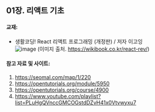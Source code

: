## 01장. 리액트 기초

#### 교재:
- 생활코딩! React 리액트 프로그래밍 (개정판) / 저자 이고잉<br>
![image](https://github.com/user-attachments/assets/8d5db1e2-7ffb-488f-a972-d827459bdbdd)  (이미지 출처. https://wikibook.co.kr/react-rev/)

#### 참고 자료 및 사이트: 
1. https://seomal.com/map/1/220
2. https://opentutorials.org/module/5950
3. https://opentutorials.org/course/4900
4. https://www.youtube.com/playlist?list=PLuHgQVnccGMCOGstdDZvH41x0Vtvwyxu7
